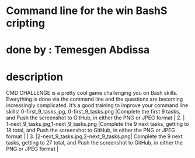 # Command line for the win BashS cripting
# done by : Temesgen Abdissa
# description 
CMD CHALLENGE is a pretty cool game challenging you on Bash skills. 
Everything is done via the command line and the questions are becoming increasingly complicated. 
It’s a good training to improve your command line skills!
0-first_9_tasks.jpg,
0-first_9_tasks.png |Complete the first 9 tasks, and Push the screenshot to GitHub, in either the PNG or JPEG format | 
2. | 1-next_9_tasks.jpg,1-next_9_tasks.png |Complete the 9 next tasks, getting to 18 total, and Push the screenshot to GitHub, in either the PNG or JPEG format | |
3. |2-next_9_tasks.jpg,2-next_9_tasks.png| Complete the 9 next tasks, getting to 27 total, and Push the screenshot to GitHub, in either the PNG or JPEG format |
